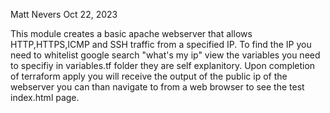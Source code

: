 Matt Nevers 
Oct 22, 2023

This module creates a basic apache webserver that allows HTTP,HTTPS,ICMP and SSH traffic from a specified IP. 
To find the IP you need to whitelist google search "what's my ip"
view the variables you need to specifiy in variables.tf folder they are self explanitory.
Upon completion of terraform apply you will receive the output of the public ip of the webserver you can than
navigate to from a web browser to see the test index.html page.